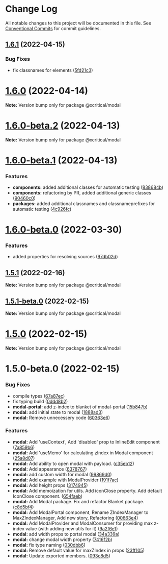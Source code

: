 # Change Log

All notable changes to this project will be documented in this file.
See [Conventional Commits](https://conventionalcommits.org) for commit guidelines.

## [1.6.1](https://github.com/xcritical-software/xc-front-kit/compare/@xcritical/modal@1.6.0...@xcritical/modal@1.6.1) (2022-04-15)


### Bug Fixes

* fix classnames for elements ([5fd21c3](https://github.com/xcritical-software/xc-front-kit/commit/5fd21c30523ba96ebddbe040285e8842d68595fc))





# [1.6.0](https://github.com/xcritical-software/xc-front-kit/compare/@xcritical/modal@1.6.0-beta.2...@xcritical/modal@1.6.0) (2022-04-14)

**Note:** Version bump only for package @xcritical/modal





# [1.6.0-beta.2](https://github.com/xcritical-software/xc-front-kit/compare/@xcritical/modal@1.6.0-beta.1...@xcritical/modal@1.6.0-beta.2) (2022-04-13)

**Note:** Version bump only for package @xcritical/modal





# [1.6.0-beta.1](https://github.com/xcritical-software/xc-front-kit/compare/@xcritical/modal@1.6.0-beta.0...@xcritical/modal@1.6.0-beta.1) (2022-04-13)


### Features

* **components:** added additional classes for automatic testing ([838684b](https://github.com/xcritical-software/xc-front-kit/commit/838684b1e96cd2a9a40620e7a67cb49b78c594b1))
* **components:** refactoring by PR, added additional generic classes ([90460c0](https://github.com/xcritical-software/xc-front-kit/commit/90460c0a573d606cd0956e526c81b068842c0685))
* **packages:** added additional classnames and classnameprefixes for automatic testing ([4c926fc](https://github.com/xcritical-software/xc-front-kit/commit/4c926fc7439650c7f0a71bcda6c06a4810e41276))





# [1.6.0-beta.0](https://github.com/xcritical-software/xc-front-kit/compare/@xcritical/modal@1.5.1...@xcritical/modal@1.6.0-beta.0) (2022-03-30)


### Features

* added properties for resolving sources ([97db02d](https://github.com/xcritical-software/xc-front-kit/commit/97db02d3db87f45c151befbdb3d6e43f44d66997))





## [1.5.1](https://github.com/xcritical-software/xc-front-kit/compare/@xcritical/modal@1.5.1-beta.0...@xcritical/modal@1.5.1) (2022-02-16)

**Note:** Version bump only for package @xcritical/modal





## [1.5.1-beta.0](https://github.com/xcritical-software/xc-front-kit/compare/@xcritical/modal@1.5.0...@xcritical/modal@1.5.1-beta.0) (2022-02-15)

**Note:** Version bump only for package @xcritical/modal





# [1.5.0](https://github.com/xcritical-software/xc-front-kit/compare/@xcritical/modal@1.5.0-beta.0...@xcritical/modal@1.5.0) (2022-02-15)

**Note:** Version bump only for package @xcritical/modal





# 1.5.0-beta.0 (2022-02-15)


### Bug Fixes

* compile types ([67a87ec](https://github.com/xcritical-software/xc-front-kit/commit/67a87ecdec159e9f613a0836ee4189c508ef7f7e))
* fix typing build ([0ddd8b2](https://github.com/xcritical-software/xc-front-kit/commit/0ddd8b21b5e0057619fe1fb9be9fb5d79fd1c2ac))
* **modal-portal:** add z-index to blanket of modal-portal ([15b847b](https://github.com/xcritical-software/xc-front-kit/commit/15b847bbba1e645cebb62978526470c0db956e56))
* **modal:** add initial state to modal ([1888ad3](https://github.com/xcritical-software/xc-front-kit/commit/1888ad32d641ce852c1da9d1dcf438a85ea6a906))
* **modal:** Remove unnecessery code ([60363e6](https://github.com/xcritical-software/xc-front-kit/commit/60363e67b5133b94e409b673028b5f63da1e8967))


### Features

* **modal:** Add 'useContext', Add 'disabled' prop to InlineEdit component ([7a859b6](https://github.com/xcritical-software/xc-front-kit/commit/7a859b6ab23a524a6046a25a39d1f8d45d97babe))
* **modal:** Add 'useMemo' for calculating zIndex in Modal component ([25a8d07](https://github.com/xcritical-software/xc-front-kit/commit/25a8d0755c01f7064d9b8a4028054d2328957b24))
* **modal:** Add ability to open modal with payload. ([c35eb12](https://github.com/xcritical-software/xc-front-kit/commit/c35eb12a17d708d85e19a62a47efb8c513c7ac9a))
* **modal:** Add appearance ([6378767](https://github.com/xcritical-software/xc-front-kit/commit/63787671e1782031ed2cef6f07d030eb8a7b170c))
* **modal:** add custom width for modal ([99869d0](https://github.com/xcritical-software/xc-front-kit/commit/99869d08f5049803558bef41d753939135863f43))
* **modal:** Add example with ModalProvider ([191f7ac](https://github.com/xcritical-software/xc-front-kit/commit/191f7acb16155eb1386cfaab10725cfa6afb7c84))
* **modal:** Add height props ([3174945](https://github.com/xcritical-software/xc-front-kit/commit/31749455972a5373f1742f433a193aa2eed57ab8))
* **modal:** Add memoization for utils. Add iconClose property. Add default IconClose component. ([654faeb](https://github.com/xcritical-software/xc-front-kit/commit/654faebb712c1964a129106286a215f184d15f86))
* **modal:** Add Modal package. Fix and refactor Blanket package. ([c8d5bf4](https://github.com/xcritical-software/xc-front-kit/commit/c8d5bf46be0f878d18b425776f995c7774ec2cf1))
* **modal:** Add ModalPortal component, Rename ZIndexManager to MaxZIndexManager, Add new story, Refactoring ([00663e4](https://github.com/xcritical-software/xc-front-kit/commit/00663e4c67962ae9a75e462a18805f418d775665))
* **modal:** Add ModalProvider and ModalConsumer for providing max z-index value (with adding new utils for it) ([9a2f6e1](https://github.com/xcritical-software/xc-front-kit/commit/9a2f6e18bd6045ab43b2850a8f3f9e1d51f1549a))
* **modal:** add width props to portal modal ([34a339a](https://github.com/xcritical-software/xc-front-kit/commit/34a339a556e977bcefbd52d0d2778273c5185939))
* **modal:** change modal width property ([7416f2b](https://github.com/xcritical-software/xc-front-kit/commit/7416f2b2c08c96be78ff662fd7460a9cf0de8118))
* **modal:** fix type naming ([030dbb6](https://github.com/xcritical-software/xc-front-kit/commit/030dbb6b09a4dd927cfea0231309ace894c5632f))
* **modal:** Remove default value for maxZIndex in props ([23ff105](https://github.com/xcritical-software/xc-front-kit/commit/23ff10597cc3396e32cf2701fbdcbd7d8c2ed59a))
* **modal:** Update exported members. ([093c8d5](https://github.com/xcritical-software/xc-front-kit/commit/093c8d507b31675570d9fa224101bbb6c790b481))
